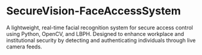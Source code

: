 # SecureVision-FaceAccessSystem
A lightweight, real-time facial recognition system for secure access control using Python, OpenCV, and LBPH. Designed to enhance workplace and institutional security by detecting and authenticating individuals through live camera feeds.
